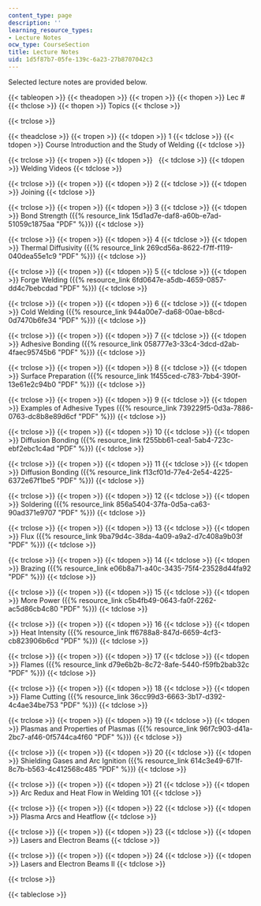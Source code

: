 ```yaml
---
content_type: page
description: ''
learning_resource_types:
- Lecture Notes
ocw_type: CourseSection
title: Lecture Notes
uid: 1d5f87b7-05fe-139c-6a23-27b8707042c3
---
```


Selected lecture notes are provided below.

{{< tableopen >}}
{{< theadopen >}}
{{< tropen >}}
{{< thopen >}}
Lec #
{{< thclose >}}
{{< thopen >}}
Topics
{{< thclose >}}

{{< trclose >}}

{{< theadclose >}}
{{< tropen >}}
{{< tdopen >}}
1
{{< tdclose >}}
{{< tdopen >}}
Course Introduction and the Study of Welding
{{< tdclose >}}

{{< trclose >}}
{{< tropen >}}
{{< tdopen >}}
 
{{< tdclose >}}
{{< tdopen >}}
Welding Videos
{{< tdclose >}}

{{< trclose >}}
{{< tropen >}}
{{< tdopen >}}
2
{{< tdclose >}}
{{< tdopen >}}
Joining
{{< tdclose >}}

{{< trclose >}}
{{< tropen >}}
{{< tdopen >}}
3
{{< tdclose >}}
{{< tdopen >}}
Bond Strength ({{% resource_link 15d1ad7e-daf8-a60b-e7ad-51059c1875aa "PDF" %}})
{{< tdclose >}}

{{< trclose >}}
{{< tropen >}}
{{< tdopen >}}
4
{{< tdclose >}}
{{< tdopen >}}
Thermal Diffusivity ({{% resource_link 269cd56a-8622-f7ff-f119-040dea55e1c9 "PDF" %}})
{{< tdclose >}}

{{< trclose >}}
{{< tropen >}}
{{< tdopen >}}
5
{{< tdclose >}}
{{< tdopen >}}
Forge Welding ({{% resource_link 6fd0647e-a5db-4659-0857-dd4c7bebcdad "PDF" %}})
{{< tdclose >}}

{{< trclose >}}
{{< tropen >}}
{{< tdopen >}}
6
{{< tdclose >}}
{{< tdopen >}}
Cold Welding ({{% resource_link 944a00e7-da68-00ae-b8cd-0d7470b6fe34 "PDF" %}})
{{< tdclose >}}

{{< trclose >}}
{{< tropen >}}
{{< tdopen >}}
7
{{< tdclose >}}
{{< tdopen >}}
Adhesive Bonding ({{% resource_link 058777e3-33c4-3dcd-d2ab-4faec95745b6 "PDF" %}})
{{< tdclose >}}

{{< trclose >}}
{{< tropen >}}
{{< tdopen >}}
8
{{< tdclose >}}
{{< tdopen >}}
Surface Preparation ({{% resource_link 1f455ced-c783-7bb4-390f-13e61e2c94b0 "PDF" %}})
{{< tdclose >}}

{{< trclose >}}
{{< tropen >}}
{{< tdopen >}}
9
{{< tdclose >}}
{{< tdopen >}}
Examples of Adhesive Types ({{% resource_link 739229f5-0d3a-7886-0763-dc8b8e89d6cf "PDF" %}})
{{< tdclose >}}

{{< trclose >}}
{{< tropen >}}
{{< tdopen >}}
10
{{< tdclose >}}
{{< tdopen >}}
Diffusion Bonding ({{% resource_link f255bb61-cea1-5ab4-723c-ebf2ebc1c4ad "PDF" %}})
{{< tdclose >}}

{{< trclose >}}
{{< tropen >}}
{{< tdopen >}}
11
{{< tdclose >}}
{{< tdopen >}}
Diffusion Bonding ({{% resource_link f13cf01d-77e4-2e54-4225-6372e67f1be5 "PDF" %}})
{{< tdclose >}}

{{< trclose >}}
{{< tropen >}}
{{< tdopen >}}
12
{{< tdclose >}}
{{< tdopen >}}
Soldering ({{% resource_link 856a5404-37fa-0d5a-ca63-90ad371e9707 "PDF" %}})
{{< tdclose >}}

{{< trclose >}}
{{< tropen >}}
{{< tdopen >}}
13
{{< tdclose >}}
{{< tdopen >}}
Flux ({{% resource_link 9ba79d4c-38da-4a09-a9a2-d7c408a9b03f "PDF" %}})
{{< tdclose >}}

{{< trclose >}}
{{< tropen >}}
{{< tdopen >}}
14
{{< tdclose >}}
{{< tdopen >}}
Brazing ({{% resource_link e06b8a71-a40c-3435-75f4-23528d44fa92 "PDF" %}})
{{< tdclose >}}

{{< trclose >}}
{{< tropen >}}
{{< tdopen >}}
15
{{< tdclose >}}
{{< tdopen >}}
More Power ({{% resource_link c5b4fb49-0643-fa0f-2262-ac5d86cb4c80 "PDF" %}})
{{< tdclose >}}

{{< trclose >}}
{{< tropen >}}
{{< tdopen >}}
16
{{< tdclose >}}
{{< tdopen >}}
Heat Intensity ({{% resource_link ff6788a8-847d-6659-4cf3-cb823906b6cd "PDF" %}})
{{< tdclose >}}

{{< trclose >}}
{{< tropen >}}
{{< tdopen >}}
17
{{< tdclose >}}
{{< tdopen >}}
Flames ({{% resource_link d79e6b2b-8c72-8afe-5440-f59fb2bab32c "PDF" %}})
{{< tdclose >}}

{{< trclose >}}
{{< tropen >}}
{{< tdopen >}}
18
{{< tdclose >}}
{{< tdopen >}}
Flame Cutting ({{% resource_link 36cc99d3-6663-3b17-d392-4c4ae34be753 "PDF" %}})
{{< tdclose >}}

{{< trclose >}}
{{< tropen >}}
{{< tdopen >}}
19
{{< tdclose >}}
{{< tdopen >}}
Plasmas and Properties of Plasmas ({{% resource_link 96f7c903-d41a-2bc7-af46-0f5744ca4f60 "PDF" %}})
{{< tdclose >}}

{{< trclose >}}
{{< tropen >}}
{{< tdopen >}}
20
{{< tdclose >}}
{{< tdopen >}}
Shielding Gases and Arc Ignition ({{% resource_link 614c3e49-671f-8c7b-b563-4c412568c485 "PDF" %}})
{{< tdclose >}}

{{< trclose >}}
{{< tropen >}}
{{< tdopen >}}
21
{{< tdclose >}}
{{< tdopen >}}
Arc Redux and Heat Flow in Welding 101
{{< tdclose >}}

{{< trclose >}}
{{< tropen >}}
{{< tdopen >}}
22
{{< tdclose >}}
{{< tdopen >}}
Plasma Arcs and Heatflow
{{< tdclose >}}

{{< trclose >}}
{{< tropen >}}
{{< tdopen >}}
23
{{< tdclose >}}
{{< tdopen >}}
Lasers and Electron Beams
{{< tdclose >}}

{{< trclose >}}
{{< tropen >}}
{{< tdopen >}}
24
{{< tdclose >}}
{{< tdopen >}}
Lasers and Electron Beams II
{{< tdclose >}}

{{< trclose >}}

{{< tableclose >}}